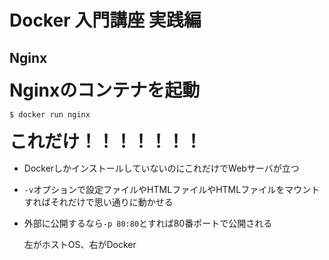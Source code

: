 # Docker 入門講座 実践編


## Nginx
<span style="font-size: 200%"> **Nginxのコンテナを起動** </span>

`$ docker run nginx`



<span style="font-size: 200%"> **これだけ！！！！！！！** </span>

- DockerしかインストールしていないのにこれだけでWebサーバが立つ

- `-v`オプションで設定ファイルやHTMLファイルやHTMLファイルをマウントすればそれだけで思い通りに動かせる

- 外部に公開するなら`-p 80:80`とすれば80番ポートで公開される

  左がホストOS、右がDocker